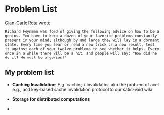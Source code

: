 # Problem List

[Gian-Carlo Rota](http://alumni.media.mit.edu/~cahn/life/gian-carlo-rota-10-lessons.html#feynmann) wrote:

	Richard Feynman was fond of giving the following advice on how to be a genius. You have to keep a dozen of your favorite problems constantly present in your mind, although by and large they will lay in a dormant state. Every time you hear or read a new trick or a new result, test it against each of your twelve problems to see whether it helps. Every once in a while there will be a hit, and people will say: "How did he do it? He must be a genius!"



## My problem list

* **Caching Invalidation**:
 E.g. caching / invalidation aka the problem of axel
e.g., add key-based cache invalidation protocol to our satic-void wiki

* **Storage for distributed computations**

*
